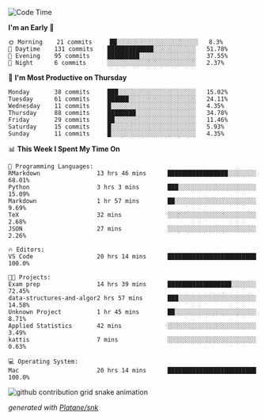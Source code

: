 <!--START_SECTION:waka-->
![Code Time](http://img.shields.io/badge/Code%20Time-129%20hrs%2056%20mins-blue)

**I'm an Early 🐤** 

```text
🌞 Morning    21 commits     ██░░░░░░░░░░░░░░░░░░░░░░░   8.3% 
🌆 Daytime    131 commits    █████████████░░░░░░░░░░░░   51.78% 
🌃 Evening    95 commits     █████████░░░░░░░░░░░░░░░░   37.55% 
🌙 Night      6 commits      ░░░░░░░░░░░░░░░░░░░░░░░░░   2.37%

```
📅 **I'm Most Productive on Thursday** 

```text
Monday       38 commits     ███░░░░░░░░░░░░░░░░░░░░░░   15.02% 
Tuesday      61 commits     ██████░░░░░░░░░░░░░░░░░░░   24.11% 
Wednesday    11 commits     █░░░░░░░░░░░░░░░░░░░░░░░░   4.35% 
Thursday     88 commits     ████████░░░░░░░░░░░░░░░░░   34.78% 
Friday       29 commits     ██░░░░░░░░░░░░░░░░░░░░░░░   11.46% 
Saturday     15 commits     █░░░░░░░░░░░░░░░░░░░░░░░░   5.93% 
Sunday       11 commits     █░░░░░░░░░░░░░░░░░░░░░░░░   4.35%

```


📊 **This Week I Spent My Time On** 

```text
💬 Programming Languages: 
RMarkdown                13 hrs 46 mins      █████████████████░░░░░░░░   68.01% 
Python                   3 hrs 3 mins        ███░░░░░░░░░░░░░░░░░░░░░░   15.09% 
Markdown                 1 hr 57 mins        ██░░░░░░░░░░░░░░░░░░░░░░░   9.69% 
TeX                      32 mins             ░░░░░░░░░░░░░░░░░░░░░░░░░   2.68% 
JSON                     27 mins             ░░░░░░░░░░░░░░░░░░░░░░░░░   2.26%

🔥 Editors: 
VS Code                  20 hrs 14 mins      █████████████████████████   100.0%

🐱‍💻 Projects: 
Exam prep                14 hrs 39 mins      ██████████████████░░░░░░░   72.45% 
data-structures-and-algor2 hrs 57 mins       ███░░░░░░░░░░░░░░░░░░░░░░   14.58% 
Unknown Project          1 hr 45 mins        ██░░░░░░░░░░░░░░░░░░░░░░░   8.71% 
Applied Statistics       42 mins             ░░░░░░░░░░░░░░░░░░░░░░░░░   3.49% 
kattis                   7 mins              ░░░░░░░░░░░░░░░░░░░░░░░░░   0.63%

💻 Operating System: 
Mac                      20 hrs 14 mins      █████████████████████████   100.0%

```


<!--END_SECTION:waka-->


<!--Snake Game-->
![github contribution grid snake animation](https://raw.githubusercontent.com/viggo-gascou/viggo-gascou/output/github-contribution-grid-snake.svg)

_generated with [Platane/snk](https://github.com/Platane/snk)_
<!--Snake Game-->

